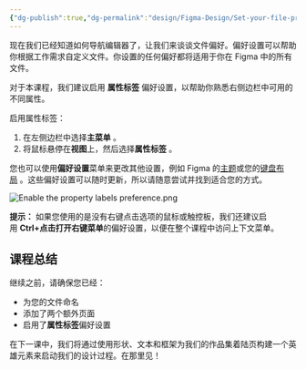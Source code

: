 ```yaml
---
{"dg-publish":true,"dg-permalink":"design/Figma-Design/Set-your-file-preferences","permalink":"/design/Figma-Design/Set-your-file-preferences/","metatags":{"description":"Before you start Who can use this feature","og:site_name":"DavonOs","og:title":"设置文件偏好","og:type":"article","og:url":"https://zuji.eu.org/design/Figma-Design/Set-your-file-preferences","og:image":"https://help.figma.com/hc/theming_assets/01HZFG1N1QJPKABHT3PHQQ0J9J","og:image: width":"200","og:image: alt":"articlecover","og:locale":"zh_cn"},"tags":["Design/UI/Figma"],"dgShowInlineTitle":true,"created":"2025-08-18 16:38","updated":"2025-08-18 16:38"}
---
```



现在我们已经知道如何导航编辑器了，让我们来谈谈文件偏好。偏好设置可以帮助你根据工作需求自定义文件。你设置的任何偏好都将适用于你在 Figma 中的所有文件。

对于本课程，我们建议启用 **属性标签** 偏好设置，以帮助你熟悉右侧边栏中可用的不同属性。

启用属性标签：

1. 在左侧边栏中选择**主菜单** 。
2. 将鼠标悬停在**视图**上，然后选择**属性标签** 。

您也可以使用**偏好设置**菜单来更改其他设置，例如 Figma 的[主题](https://help.figma.com/hc/en-us/articles/5576781786647-Change-themes-in-Figma)或您的[键盘布局](https://help.figma.com/hc/en-us/articles/5665442977431-Select-keyboard-layout) 。这些偏好设置可以随时更新，所以请随意尝试并找到适合您的方式。

![Enable the property labels preference.png](https://jczpyr8x6dyang2r.public.blob.vercel-storage.com/dmN2rTmhGdeuOmi3EGao-.webp)

**提示：** 如果您使用的是没有右键点击选项的鼠标或触控板，我们还建议启用 **Ctrl+点击打开右键菜单**的偏好设置，以便在整个课程中访问上下文菜单。

## 课程总结

继续之前，请确保您已经：

- 为您的文件命名
- 添加了两个额外页面
- 启用了**属性标签**偏好设置

在下一课中，我们将通过使用形状、文本和框架为我们的作品集着陆页构建一个英雄元素来启动我们的设计过程。在那里见！